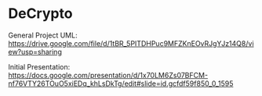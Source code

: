 # DeCrypto

General Project UML:
https://drive.google.com/file/d/1tBR_5PITDHPuc9MFZKnEOvRJgYJz14Q8/view?usp=sharing

Initial Presentation:
https://docs.google.com/presentation/d/1x70LM6Zs07BFCM-nf76VTY26TOuO5xiEDq_khLsDkTg/edit#slide=id.gcfdf59f850_0_1595
